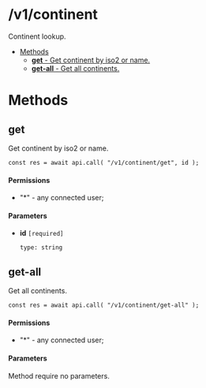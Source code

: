 # /v1/continent

Continent lookup.

-   [Methods](#methods)
    -   [**get** - Get continent by iso2 or name.](#/v1/continent/get)
    -   [**get-all** - Get all continents.](#/v1/continent/get-all)

<a id="methods"></a>

# Methods

<a id="/v1/continent/get"></a>

## get

Get continent by iso2 or name.

```
const res = await api.call( "/v1/continent/get", id );
```

#### Permissions

-   "\*" - any connected user;

#### Parameters

-   **id** `[required]`

    ```
    type: string
    ```

<a id="/v1/continent/get-all"></a>

## get-all

Get all continents.

```
const res = await api.call( "/v1/continent/get-all" );
```

#### Permissions

-   "\*" - any connected user;

#### Parameters

Method require no parameters.
